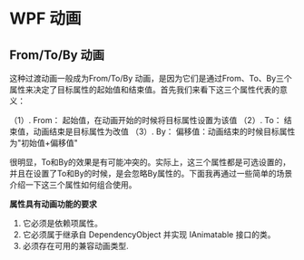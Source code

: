 # WPF 动画

## From/To/By 动画

这种过渡动画一般成为From/To/By 动画，是因为它们是通过From、To、By三个属性来决定了目标属性的起始值和结束值。首先我们来看下这三个属性代表的意义：

（1）. From： 起始值，在动画开始的时候将目标属性设置为该值
（2）. To： 结束值，动画结束是目标属性为改值
（3）. By： 偏移值：动画结束的时候目标属性为"初始值+偏移值"

很明显，To和By的效果是有可能冲突的。实际上，这三个属性都是可选设置的，并且在设置了To和By的时候，是会忽略By属性的。下面我再通过一些简单的场景介绍一下这三个属性如何组合使用。

**属性具有动画功能的要求**

1. 它必须是依赖项属性。
2. 它必须属于继承自 DependencyObject 并实现 IAnimatable 接口的类。
3. 必须存在可用的兼容动画类型.